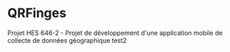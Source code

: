 # QRFinges

Projet HES 646-2 - Projet de développement d'une application mobile de collecte de données géographique
test2

